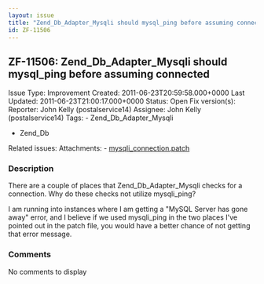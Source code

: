 ```yaml
---
layout: issue
title: "Zend_Db_Adapter_Mysqli should mysql_ping before assuming connected"
id: ZF-11506
---
```


ZF-11506: Zend\_Db\_Adapter\_Mysqli should mysql\_ping before assuming connected
--------------------------------------------------------------------------------

 Issue Type: Improvement Created: 2011-06-23T20:59:58.000+0000 Last Updated: 2011-06-23T21:00:17.000+0000 Status: Open Fix version(s): 
 Reporter:  John Kelly (postalservice14)  Assignee:  John Kelly (postalservice14)  Tags: - Zend\_Db\_Adapter\_Mysqli
- Zend\_Db
 
 Related issues: 
 Attachments: - [mysqli\_connection.patch](/issues/secure/attachment/14421/mysqli_connection.patch)
 
### Description

There are a couple of places that Zend\_Db\_Adapter\_Mysqli checks for a connection. Why do these checks not utilize mysqli\_ping?

I am running into instances where I am getting a "MySQL Server has gone away" error, and I believe if we used mysqli\_ping in the two places I've pointed out in the patch file, you would have a better chance of not getting that error message.

 

 

### Comments

No comments to display